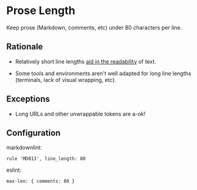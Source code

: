 # Prose Length

Keep prose (Markdown, comments, etc) under 80 characters per line.

## Rationale

* Relatively short line lengths [aid in the readability](https://en.wikipedia.org/wiki/Line_length#Electronic_text) of text.

* Some tools and environments aren't well adapted for long line lengths (terminals, lack of visual wrapping, etc).

## Exceptions

* Long URLs and other unwrappable tokens are a-ok!

## Configuration

markdownlint:

    rule 'MD013', line_length: 80

eslint:

    max-len: { comments: 80 }
